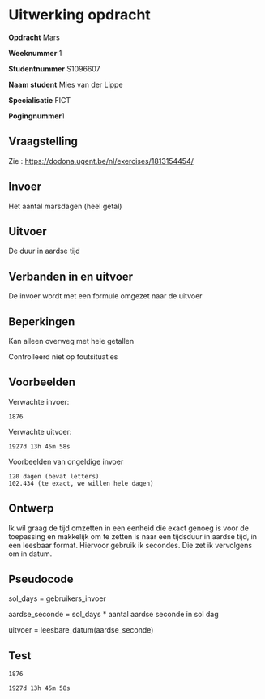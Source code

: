 # Uitwerking opdracht
**Opdracht** Mars

**Weeknummer** 1

**Studentnummer** S1096607

**Naam student** Mies van der Lippe

**Specialisatie** FICT

**Pogingnummer**1

## Vraagstelling
Zie : https://dodona.ugent.be/nl/exercises/1813154454/

## Invoer
Het aantal marsdagen (heel getal)

## Uitvoer
De duur in aardse tijd

## Verbanden in en uitvoer
De invoer wordt met een formule omgezet naar de uitvoer

## Beperkingen
Kan alleen overweg met hele getallen

Controlleerd niet op foutsituaties

## Voorbeelden
Verwachte invoer: 
```
1876
```
Verwachte uitvoer:
```
1927d 13h 45m 58s
```
Voorbeelden van ongeldige invoer
```
120 dagen (bevat letters)
102.434 (te exact, we willen hele dagen)
```
## Ontwerp
Ik wil graag de tijd omzetten in een eenheid die exact genoeg is voor de 
toepassing en makkelijk om te zetten is naar een tijdsduur in aardse tijd, in 
een leesbaar format. Hiervoor gebruik ik secondes. Die zet ik vervolgens om in 
datum. 

## Pseudocode
sol_days = gebruikers_invoer

aardse_seconde = sol_days * aantal aardse seconde in sol dag

uitvoer = leesbare_datum(aardse_seconde) 

## Test
```
1876
```
```
1927d 13h 45m 58s
```
